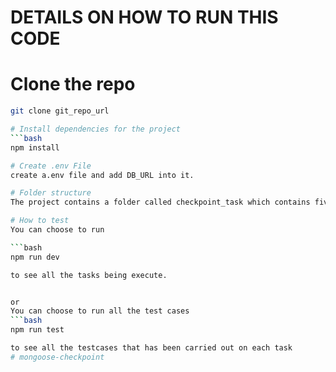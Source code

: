 # DETAILS ON HOW TO  RUN THIS CODE


# Clone the repo

 ```bash
 git clone git_repo_url
 
# Install dependencies for the project
 ```bash
 npm install

# Create .env File
create a.env file and add DB_URL into it.

# Folder structure
 The project contains a folder called checkpoint_task which contains five (5) files which are used to seperate the task based on crud operation.

 # How to test
 You can choose to run

 ```bash
 npm run dev

 to see all the tasks being execute.


 or
 You can choose to run all the test cases
 ```bash
 npm run test

 to see all the testcases that has been carried out on each task
# mongoose-checkpoint
